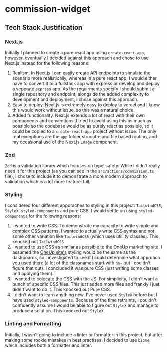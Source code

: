 # commission-widget

## Tech Stack Justification

### Next.js

Initially I planned to create a pure react app using `create-react-app`, however, eventually I decided against this approach and chose to use Next.js instead for the following reasons:

1. Realism. In Next.js I can easily create API endpoints to simulate the scenario more realistically, whereas in a pure react app, I would either have to convert it to a fullstack app with express or develop and deploy a seperate `express` app. As the requirments specify I should submit a single repository and endpoint, alongside the added complexity to development and deployment, I chose against this approach.
2. Easy to deploy. Next.js is extremely easy to deploy to vercel and I knew this would work without issue, so this was a natural choice.
3. Added functionality. Next.js extends a lot of react with their own components and conventions. I tried to avoid using this as much as possible so the codebase would be as purely react as possible, so it could be copied to a `create-react-app` project without issue. The only real exceptions are the `app` folder strucutre and file based routing, and my occasional use of the Next.js `Image` component.

### Zod

`Zod` is a validation library which focuses on type-safety. While I didn't really need it for this project (as you can see in the `src/actions/commission.ts` file), I chose to include it to demonstrate a more modern approach to validation which is a lot more feature-full.

### Styling

I considered four different apporaches to styling in this project: `TailwindCSS`, `StyleX`, `styled-components` and pure CSS. I would settle on using `styled-components` for the following reasons:

1. I wanted to write CSS. To demonstrate my capacity to write simple and complex CSS patterns, I wanted to actually write CSS syntax and not some other variation like `TailwindCSS` (which uses utililty classes). This knocked out `TailwindCSS`
2. I wanted to use CSS as similar as possible to the OneUp marketing site. I assumed the [OneUp site's](https://oneupsales.com/) styling would be the same as the dashboards, so I investigated to see if I could determine what approach you used there (a lot of the classnames start with `hs-` but I couldn't figure that out). I concluded it was pure CSS (just writing some classes and applying them).
3. I wanted to colocate the CSS with the JS. For simplicity, I didn't want a bunch of specific CSS files. This just added more files and frankly I just didn't want to do it. This knocked out Pure CSS.
4. I didn't want to learn anything new. I've never used `StyleX` before but I have used `styled-components`. Because of the time retraints, I couldn't confidently assume I would be able to figure out `StyleX` and manage to produce a solution. This knocked out `StyleX`.

### Linting and Formatting

Initially, I wasn't going to include a linter or formatter in this project, but after making some rookie mistakes in best practises, I decided to use `biome` which includes both a formatter and linter.
